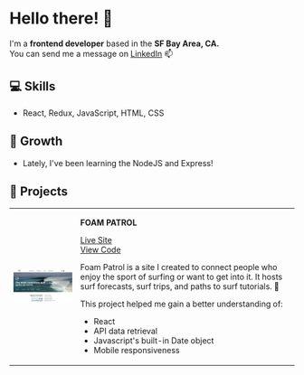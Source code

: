 # Hello there! 👋

I'm a **frontend developer** based in the **SF Bay Area, CA.** <br>
You can send me a message on [LinkedIn](https://www.linkedin.com/in/aaronkwok1/) 📫

## 💻 Skills  

- React, Redux, JavaScript, HTML, CSS

## 🌱 Growth

- Lately, I've been learning the NodeJS and Express!

## 💼 Projects

<table>
    <tr>
        <td><img src="assets/home.jpg" width=400 /></td>
        <td>
            <p><strong>FOAM PATROL</strong></p>
            <p><a href="https://foampatrol.netlify.app/">Live Site</a><br />
            <a href="https://github.com/AaronoKwok/foam-patrol2">View Code</a></p>
            <p>Foam Patrol is a site I created to connect people who enjoy the sport of surfing or want to get into it. It hosts surf forecasts, surf trips, and paths to surf tutorials. 🤙</p>
            This project helped me gain a better understanding of:
            <ul>
                <li>React</li>
                <li>API data retrieval</li>
                <li>Javascript's built-in Date object</li>
                <li>Mobile responsiveness</li>
            </ul>
        </td>
    </tr>
</table>








<!--
**AaronoKwok/AaronoKwok** is a ✨ _special_ ✨ repository because its `README.md` (this file) appears on your GitHub profile.

Here are some ideas to get you started:

- 💻 
- 💼
- 🔭 I’m currently working on ...
- 🌱 I’m currently learning ...
- 👯 I’m looking to collaborate on ...
- 🤔 I’m looking for help with ...
- 💬 Ask me about ...
- 📫 How to reach me: ...
- 😄 Pronouns: ...
- ⚡ Fun fact: ...
-->

